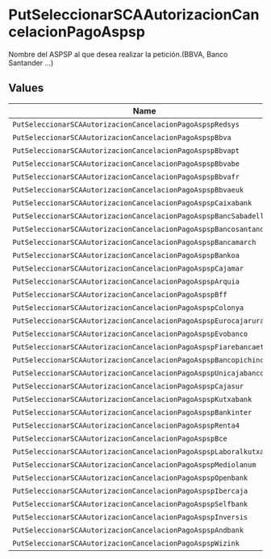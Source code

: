 # PutSeleccionarSCAAutorizacionCancelacionPagoAspsp

Nombre del ASPSP al que desea realizar la petición.(BBVA, Banco Santander ...)


## Values

| Name                                                               | Value                                                              |
| ------------------------------------------------------------------ | ------------------------------------------------------------------ |
| `PutSeleccionarSCAAutorizacionCancelacionPagoAspspRedsys`          | redsys                                                             |
| `PutSeleccionarSCAAutorizacionCancelacionPagoAspspBbva`            | BBVA                                                               |
| `PutSeleccionarSCAAutorizacionCancelacionPagoAspspBbvapt`          | BBVAPT                                                             |
| `PutSeleccionarSCAAutorizacionCancelacionPagoAspspBbvabe`          | BBVABE                                                             |
| `PutSeleccionarSCAAutorizacionCancelacionPagoAspspBbvafr`          | BBVAFR                                                             |
| `PutSeleccionarSCAAutorizacionCancelacionPagoAspspBbvaeuk`         | BBVAEUK                                                            |
| `PutSeleccionarSCAAutorizacionCancelacionPagoAspspCaixabank`       | caixabank                                                          |
| `PutSeleccionarSCAAutorizacionCancelacionPagoAspspBancSabadell`    | BancSabadell                                                       |
| `PutSeleccionarSCAAutorizacionCancelacionPagoAspspBancosantander`  | bancosantander                                                     |
| `PutSeleccionarSCAAutorizacionCancelacionPagoAspspBancamarch`      | bancamarch                                                         |
| `PutSeleccionarSCAAutorizacionCancelacionPagoAspspBankoa`          | bankoa                                                             |
| `PutSeleccionarSCAAutorizacionCancelacionPagoAspspCajamar`         | cajamar                                                            |
| `PutSeleccionarSCAAutorizacionCancelacionPagoAspspArquia`          | arquia                                                             |
| `PutSeleccionarSCAAutorizacionCancelacionPagoAspspBff`             | BFF                                                                |
| `PutSeleccionarSCAAutorizacionCancelacionPagoAspspColonya`         | colonya                                                            |
| `PutSeleccionarSCAAutorizacionCancelacionPagoAspspEurocajarural`   | eurocajarural                                                      |
| `PutSeleccionarSCAAutorizacionCancelacionPagoAspspEvobanco`        | evobanco                                                           |
| `PutSeleccionarSCAAutorizacionCancelacionPagoAspspFiarebancaetica` | fiarebancaetica                                                    |
| `PutSeleccionarSCAAutorizacionCancelacionPagoAspspBancopichincha`  | bancopichincha                                                     |
| `PutSeleccionarSCAAutorizacionCancelacionPagoAspspUnicajabanco`    | unicajabanco                                                       |
| `PutSeleccionarSCAAutorizacionCancelacionPagoAspspCajasur`         | cajasur                                                            |
| `PutSeleccionarSCAAutorizacionCancelacionPagoAspspKutxabank`       | kutxabank                                                          |
| `PutSeleccionarSCAAutorizacionCancelacionPagoAspspBankinter`       | bankinter                                                          |
| `PutSeleccionarSCAAutorizacionCancelacionPagoAspspRenta4`          | renta4                                                             |
| `PutSeleccionarSCAAutorizacionCancelacionPagoAspspBce`             | BCE                                                                |
| `PutSeleccionarSCAAutorizacionCancelacionPagoAspspLaboralkutxa`    | laboralkutxa                                                       |
| `PutSeleccionarSCAAutorizacionCancelacionPagoAspspMediolanum`      | mediolanum                                                         |
| `PutSeleccionarSCAAutorizacionCancelacionPagoAspspOpenbank`        | openbank                                                           |
| `PutSeleccionarSCAAutorizacionCancelacionPagoAspspIbercaja`        | ibercaja                                                           |
| `PutSeleccionarSCAAutorizacionCancelacionPagoAspspSelfbank`        | selfbank                                                           |
| `PutSeleccionarSCAAutorizacionCancelacionPagoAspspInversis`        | inversis                                                           |
| `PutSeleccionarSCAAutorizacionCancelacionPagoAspspAndbank`         | andbank                                                            |
| `PutSeleccionarSCAAutorizacionCancelacionPagoAspspWizink`          | wizink                                                             |